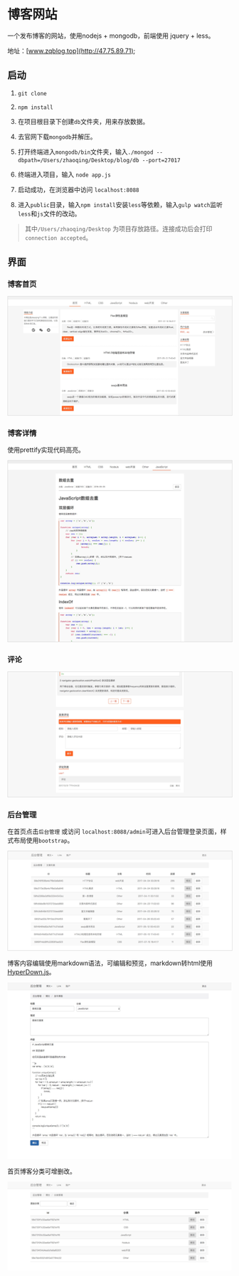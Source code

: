 # 博客网站

一个发布博客的网站，使用nodejs + mongodb，前端使用 jquery + less。

地址：[www.zqblog.top](http://47.75.89.71);

## 启动

1. `git clone`  
     
2. `npm install`   

3. 在项目根目录下创建`db`文件夹，用来存放数据。 
    
4. 去官网下载`mongodb`并解压。

5. 打开终端进入`mongodb/bin`文件夹，输入`./mongod --dbpath=/Users/zhaoqing/Desktop/blog/db --port=27017 `

6. 终端进入项目，输入 `node app.js`

7. 启动成功，在浏览器中访问 `localhost:8088`

8. 进入`public`目录，输入`npm install`安装`less`等依赖，输入`gulp watch`监听`less`和`js`文件的改动。

>  其中`/Users/zhaoqing/Desktop` 为项目存放路径。连接成功后会打印 `connection accepted`。


## 界面

### 博客首页

<img src='README_img/1.png' width='' style="border:1px solid #ddd;"/>

### 博客详情  
使用prettify实现代码高亮。

<img src='README_img/2.png' width='' style="border:1px solid #ddd;"/>

### 评论

<img src='README_img/3.png' width='' style="border:1px solid #ddd;"/>

### 后台管理

在首页点击`后台管理` 或访问 `localhost:8088/admin`可进入后台管理登录页面，样式布局使用`bootstrap`。

<img src='README_img/4.png' width='' style="border:1px solid #ddd;"/>


博客内容编辑使用markdown语法，可编辑和预览，markdown转html使用[HyperDown.js](https://github.com/SegmentFault/HyperDown.js)。

<img src='README_img/5.png' width='' />


首页博客分类可增删改。

<img src='README_img/6.png' width='' />




